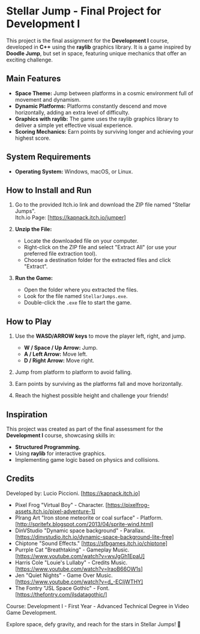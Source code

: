 # **Stellar Jump - Final Project for Development I**

This project is the final assignment for the **Development I** course, developed in **C++** using the **raylib** graphics library. It is a game inspired by **Doodle Jump**, but set in space, featuring unique mechanics that offer an exciting challenge.

## **Main Features**  
- **Space Theme:** Jump between platforms in a cosmic environment full of movement and dynamism.  
- **Dynamic Platforms:** Platforms constantly descend and move horizontally, adding an extra level of difficulty.  
- **Graphics with raylib:** The game uses the raylib graphics library to deliver a simple yet effective visual experience.  
- **Scoring Mechanics:** Earn points by surviving longer and achieving your highest score.

## **System Requirements**  
- **Operating System:** Windows, macOS, or Linux.

## **How to Install and Run**

1. Go to the provided Itch.io link and download the ZIP file named "Stellar Jumps".  
   Itch.io Page: [https://kapnack.itch.io/jumper]  

2. **Unzip the File:**  
   - Locate the downloaded file on your computer.  
   - Right-click on the ZIP file and select "Extract All" (or use your preferred file extraction tool).  
   - Choose a destination folder for the extracted files and click "Extract".  

3. **Run the Game:**  
   - Open the folder where you extracted the files.  
   - Look for the file named `StellarJumps.exe`.  
   - Double-click the `.exe` file to start the game.

## **How to Play**  
1. Use the **WASD/ARROW keys** to move the player left, right, and jump.  
   - **W / Space / Up Arrow:** Jump.  
   - **A / Left Arrow:** Move left.  
   - **D / Right Arrow:** Move right.  

2. Jump from platform to platform to avoid falling.  

3. Earn points by surviving as the platforms fall and move horizontally.  

4. Reach the highest possible height and challenge your friends!

## **Inspiration**  
This project was created as part of the final assessment for the **Development I** course, showcasing skills in:  
- **Structured Programming.**  
- Using **raylib** for interactive graphics.  
- Implementing game logic based on physics and collisions.

## **Credits**  
Developed by: Lucio Piccioni. [https://kapnack.itch.io]  

- Pixel Frog "Virtual Boy" - Character. [https://pixelfrog-assets.itch.io/pixel-adventure-1]  
- Plrang Art "Iron stone meteorite or coal surface" - Platform. [http://spritefx.blogspot.com/2013/04/sprite-wind.html]  
- DinVStudio "Dynamic space background" - Parallax. [https://dinvstudio.itch.io/dynamic-space-background-lite-free]  
- Chiptone "Sound Effects." [https://sfbgames.itch.io/chiptone]  
- Purrple Cat "Breathtaking" - Gameplay Music. [https://www.youtube.com/watch?v=wvJgGh1EpaU]  
- Harris Cole "Louie's Lullaby" - Credits Music. [https://www.youtube.com/watch?v=lraoB66OW1s]  
- Jen "Quiet Nights" - Game Over Music. [https://www.youtube.com/watch?v=d_-ECIjWTHY]  
- The Fontry "JSL Space Gothic" - Font. [https://thefontry.com/jlsdatagothic/]  

Course: Development I - First Year - Advanced Technical Degree in Video Game Development.  

Explore space, defy gravity, and reach for the stars in Stellar Jumps! 🚀
